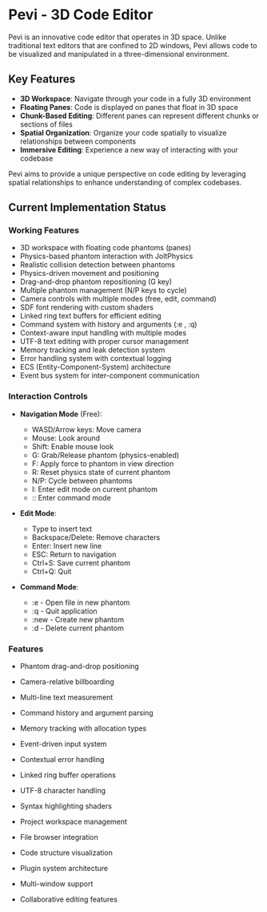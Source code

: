 # Pevi - 3D Code Editor

Pevi is an innovative code editor that operates in 3D space. Unlike traditional text editors that are confined to 2D windows, Pevi allows code to be visualized and manipulated in a three-dimensional environment.

## Key Features

- **3D Workspace**: Navigate through your code in a fully 3D environment
- **Floating Panes**: Code is displayed on panes that float in 3D space
- **Chunk-Based Editing**: Different panes can represent different chunks or sections of files
- **Spatial Organization**: Organize your code spatially to visualize relationships between components
- **Immersive Editing**: Experience a new way of interacting with your codebase

Pevi aims to provide a unique perspective on code editing by leveraging spatial relationships to enhance understanding of complex codebases.

## Current Implementation Status

### Working Features
- 3D workspace with floating code phantoms (panes)
- Physics-based phantom interaction with JoltPhysics
- Realistic collision detection between phantoms
- Physics-driven movement and positioning
- Drag-and-drop phantom repositioning (G key)
- Multiple phantom management (N/P keys to cycle)
- Camera controls with multiple modes (free, edit, command)
- SDF font rendering with custom shaders
- Linked ring text buffers for efficient editing
- Command system with history and arguments (:e <file>, :q)
- Context-aware input handling with multiple modes
- UTF-8 text editing with proper cursor management
- Memory tracking and leak detection system
- Error handling system with contextual logging
- ECS (Entity-Component-System) architecture
- Event bus system for inter-component communication


### Interaction Controls
- **Navigation Mode** (Free):
  - WASD/Arrow keys: Move camera
  - Mouse: Look around
  - Shift: Enable mouse look
  - G: Grab/Release phantom (physics-enabled)
  - F: Apply force to phantom in view direction
  - R: Reset physics state of current phantom
  - N/P: Cycle between phantoms
  - I: Enter edit mode on current phantom
  - :: Enter command mode


- **Edit Mode**:
  - Type to insert text
  - Backspace/Delete: Remove characters
  - Enter: Insert new line
  - ESC: Return to navigation
  - Ctrl+S: Save current phantom
  - Ctrl+Q: Quit

- **Command Mode**:
  - :e <file> - Open file in new phantom
  - :q - Quit application
  - :new - Create new phantom
  - :d - Delete current phantom

### Features
- Phantom drag-and-drop positioning
- Camera-relative billboarding
- Multi-line text measurement
- Command history and argument parsing
- Memory tracking with allocation types
- Event-driven input system
- Contextual error handling
- Linked ring buffer operations
- UTF-8 character handling

- Syntax highlighting shaders
- Project workspace management
- File browser integration
- Code structure visualization
- Plugin system architecture
- Multi-window support
- Collaborative editing features


